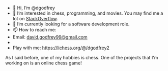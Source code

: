 - 👋 Hi, I’m @dgodfrey
- 👀 I’m interested in chess, programming, and movies. You may find me a lot on [StackOverflow](https://stackoverflow.com/users/701092/david-g).
- 🌱 I’m currently looking for a software development role.
- 📫 How to reach me:
-  Email: david.godfrey99@gmail.com
-  
-  Play with me: https://lichess.org/@/dgodfrey2

As I said before, one of my hobbies is chess. One of the projects that I'm working on is an online chess game!

<!---
dgodfrey95/dgodfrey95 is a ✨ special ✨ repository because its `README.md` (this file) appears on your GitHub profile.
You can click the Preview link to take a look at your changes.
--->
